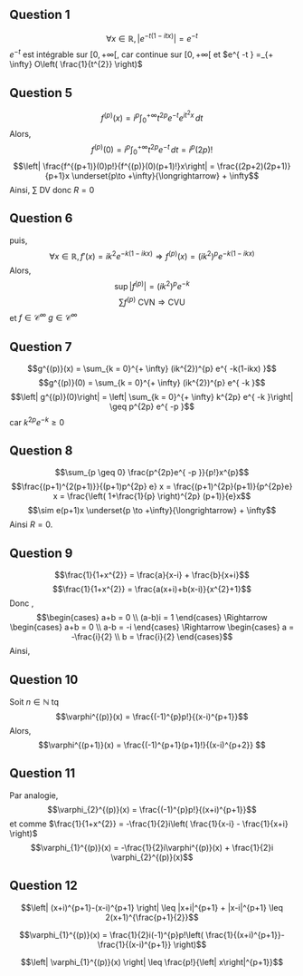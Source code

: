 ## Question 1
$$\forall x \in \mathbb{R}, \left| e^{ -t(1-itx) }\right| = e^{ -t }$$
$e^{ -t }$ est intégrable sur $[0, + \infty[$, car continue sur $[0, + \infty[$ et $e^{ -t } =_{+ \infty} O\left( \frac{1}{t^{2}} \right)$

## Question 5
$$f^{(p)}(x) = i^{p} \int_{0}^{+ \infty} t^{2p} e^{ -t }e^{ i t^{2}x} \, dt$$
Alors,  
$$f^{(p)}(0) = i^{p} \int_{0}^{+ \infty} t^{2p} e^{ -t } \, dt = i^{p} (2p)!$$
$$\left| \frac{f^{(p+1)}(0)p!}{f^{(p)}(0)(p+1)!}x\right| = \frac{(2p+2)(2p+1)}{p+1}x \underset{p\to +\infty}{\longrightarrow} + \infty$$
Ainsi, $\sum$ DV donc $R = 0$

## Question 6
puis, 
$$\forall x \in \mathbb{R}, f'(x) = ik^{2}e^{ -k(1-ikx) } \Rightarrow f^{(p)}(x)=(ik^{2})^{p} e^{ -k(1-ikx) }$$
Alors, 
$$\sup \left| f^{(p)}\right| = (ik^{2})^{p} e^{ -k } $$
$$\sum  f^{(p)}  \text{ CVN} \Rightarrow \text{CVU}$$
et $f \in \mathcal{C}^{\infty}$
$g \in \mathcal{C}^{\infty}$

## Question 7
$$g^{(p)}(x) = \sum_{k = 0}^{+ \infty} (ik^{2})^{p} e^{ -k(1-ikx) }$$
$$g^{(p)}(0) = \sum_{k = 0}^{+ \infty} (ik^{2})^{p} e^{ -k }$$
$$\left| g^{(p)}(0)\right| = \left| \sum_{k = 0}^{+ \infty} k^{2p} e^{ -k }\right|  \geq p^{2p} e^{ -p }$$
car $k^{2p} e^{ -k }\geq 0$

## Question 8
$$\sum_{p \geq 0} \frac{p^{2p}e^{ -p }}{p!}x^{p}$$
$$\frac{(p+1)^{2(p+1)}}{(p+1)p^{2p} e} x = \frac{(p+1)^{2p}(p+1)}{p^{2p}e} x = \frac{\left( 1+\frac{1}{p} \right)^{2p} (p+1)}{e}x$$
$$\sim e(p+1)x \underset{p \to +\infty}{\longrightarrow}  + \infty$$
Ainsi $R = 0$. 

## Question 9
$$\frac{1}{1+x^{2}} = \frac{a}{x-i} + \frac{b}{x+i}$$
$$\frac{1}{1+x^{2}} = \frac{a(x+i)+b(x-i)}{x^{2}+1}$$
Donc , 
$$\begin{cases}
a+b = 0 \\
(a-b)i = 1
\end{cases} \Rightarrow \begin{cases}
a+b = 0 \\
a-b = -i
\end{cases} \Rightarrow \begin{cases}
a = -\frac{i}{2} \\
b = \frac{i}{2}
\end{cases}$$
Ainsi, 

## Question 10
Soit $n \in \mathbb{N}$ tq 
$$\varphi^{(p)}(x) = \frac{(-1)^{p}p!}{(x-i)^{p+1}}$$
Alors, 
$$\varphi^{(p+1)}(x) =  \frac{(-1)^{p+1}(p+1)!}{(x-i)^{p+2}} $$


## Question 11
Par analogie, 
$$\varphi_{2}^{(p)}(x) = \frac{(-1)^{p}p!}{(x+i)^{p+1}}$$
et comme $\frac{1}{1+x^{2}} = -\frac{1}{2}i\left( \frac{1}{x-i} - \frac{1}{x+i} \right)$
$$\varphi_{1}^{(p)}(x) = -\frac{1}{2}i\varphi^{(p)}(x) + \frac{1}{2}i \varphi_{2}^{(p)}(x)$$

## Question 12
$$\left| (x+i)^{p+1}-(x-i)^{p+1} \right| \leq |x+i|^{p+1} + |x-i|^{p+1} \leq 2(x+1)^{\frac{p+1}{2}}$$

$$\varphi_{1}^{(p)}(x) = \frac{1}{2}i(-1)^{p}p!\left( \frac{1}{(x+i)^{p+1}}-\frac{1}{(x-i)^{p+1}} \right)$$

$$\left| \varphi_{1}^{(p)}(x) \right| \leq \frac{p!}{\left| x\right|^{p+1}}$$
